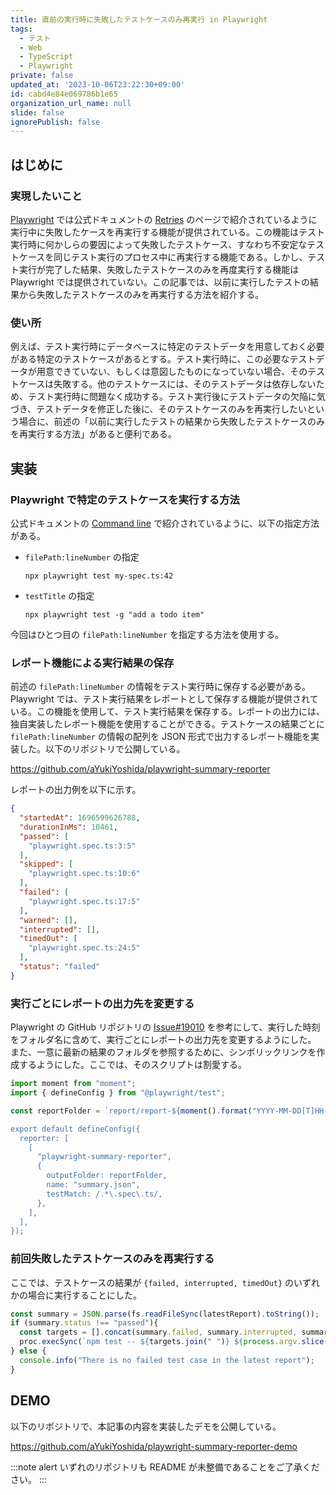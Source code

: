 ```yaml
---
title: 直前の実行時に失敗したテストケースのみ再実行 in Playwright
tags:
  - テスト
  - Web
  - TypeScript
  - Playwright
private: false
updated_at: '2023-10-06T23:22:30+09:00'
id: cabd4e84e069786b1e65
organization_url_name: null
slide: false
ignorePublish: false
---
```

## はじめに

### 実現したいこと

[Playwright](https://playwright.dev/) では公式ドキュメントの [Retries](https://playwright.dev/docs/test-retries) のページで紹介されているように実行中に失敗したケースを再実行する機能が提供されている。この機能はテスト実行時に何かしらの要因によって失敗したテストケース、すなわち不安定なテストケースを同じテスト実行のプロセス中に再実行する機能である。しかし、テスト実行が完了した結果、失敗したテストケースのみを再度実行する機能は Playwright では提供されていない。この記事では、以前に実行したテストの結果から失敗したテストケースのみを再実行する方法を紹介する。

### 使い所

例えば、テスト実行時にデータベースに特定のテストデータを用意しておく必要がある特定のテストケースがあるとする。テスト実行時に、この必要なテストデータが用意できていない、もしくは意図したものになっていない場合、そのテストケースは失敗する。他のテストケースには、そのテストデータは依存しないため、テスト実行時に問題なく成功する。テスト実行後にテストデータの欠陥に気づき、テストデータを修正した後に、そのテストケースのみを再実行したいという場合に、前述の「以前に実行したテストの結果から失敗したテストケースのみを再実行する方法」があると便利である。

## 実装

### Playwright で特定のテストケースを実行する方法

公式ドキュメントの [Command line](https://playwright.dev/docs/test-cli) で紹介されているように、以下の指定方法がある。

- `filePath:lineNumber` の指定

    ```shell
    npx playwright test my-spec.ts:42
    ```

- `testTitle` の指定

    ```shell
    npx playwright test -g "add a todo item"
    ```

今回はひとつ目の `filePath:lineNumber` を指定する方法を使用する。

### レポート機能による実行結果の保存

前述の `filePath:lineNumber` の情報をテスト実行時に保存する必要がある。Playwright では、テスト実行結果をレポートとして保存する機能が提供されている。この機能を使用して、テスト実行結果を保存する。レポートの出力には、独自実装したレポート機能を使用することができる。テストケースの結果ごとに  `filePath:lineNumber` の情報の配列を JSON 形式で出力するレポート機能を実装した。以下のリポジトリで公開している。

https://github.com/aYukiYoshida/playwright-summary-reporter

レポートの出力例を以下に示す。

```JSON
{
  "startedAt": 1696599626788,
  "durationInMs": 10461,
  "passed": [
    "playwright.spec.ts:3:5"
  ],
  "skipped": [
    "playwright.spec.ts:10:6"
  ],
  "failed": [
    "playwright.spec.ts:17:5"
  ],
  "warned": [],
  "interrupted": [],
  "timedOut": [
    "playwright.spec.ts:24:5"
  ],
  "status": "failed"
}
```

### 実行ごとにレポートの出力先を変更する

Playwright の GitHub リポジトリの [Issue#19010](https://github.com/microsoft/playwright/issues/19010) を参考にして、実行した時刻をフォルダ名に含めて、実行ごとにレポートの出力先を変更するようにした。
また、一意に最新の結果のフォルダを参照するために、シンボリックリンクを作成するようにした。ここでは、そのスクリプトは割愛する。

```typescript:playwright.config.ts
import moment from "moment";
import { defineConfig } from "@playwright/test";

const reportFolder = `report/report-${moment().format("YYYY-MM-DD[T]HH-mm-ss")`;

export default defineConfig({
  reporter: [
    [
      "playwright-summary-reporter",
      {
        outputFolder: reportFolder,
        name: "summary.json",
        testMatch: /.*\.spec\.ts/,
      },
    ],
  ],
});
```

### 前回失敗したテストケースのみを再実行する

ここでは、テストケースの結果が `{failed, interrupted, timedOut}` のいずれかの場合に実行することにした。

```javascript
const summary = JSON.parse(fs.readFileSync(latestReport).toString());
if (summary.status !== "passed"){
  const targets = [].concat(summary.failed, summary.interrupted, summary.timedOut);
  proc.execSync(`npm test -- ${targets.join(" ")} ${process.argv.slice(2).join(" ")}`, {stdio: 'inherit'});
} else {
  console.info("There is no failed test case in the latest report");
}
```

## DEMO

以下のリポジトリで、本記事の内容を実装したデモを公開している。

https://github.com/aYukiYoshida/playwright-summary-reporter-demo

:::note alert
いずれのリポジトリも README が未整備であることをご了承ください。
:::

<!-- zenn article id: 8d6e4edbdc0627 -->

